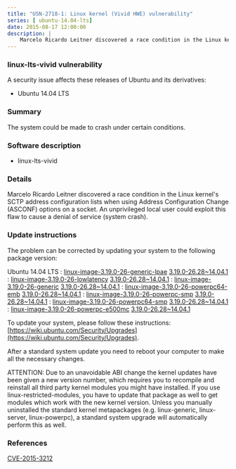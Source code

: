 ```yaml
---
title: "USN-2718-1: Linux kernel (Vivid HWE) vulnerability"
series: [ ubuntu-14.04-lts]
date: 2015-08-17 12:00:00
description: |
    Marcelo Ricardo Leitner discovered a race condition in the Linux kernel&#39;s SCTP address configuration lists when using Address Configuration Change (ASCONF) options on a socket. An unprivileged local user could exploit this flaw to cause a denial of service (system crash). 
--- 
```

 
 


### linux-lts-vivid vulnerability

A security issue affects these releases of Ubuntu and its derivatives:

* Ubuntu 14.04 LTS

### Summary

The system could be made to crash under certain conditions. 

### Software description

* linux-lts-vivid 

### Details

Marcelo Ricardo Leitner discovered a race condition in the Linux kernel&#39;s SCTP address configuration lists when using Address Configuration Change (ASCONF) options on a socket. An unprivileged local user could exploit this flaw to cause a denial of service (system crash). 

### Update instructions

The problem can be corrected by updating your system to the following package version:

Ubuntu 14.04 LTS
 : [linux-image-3.19.0-26-generic-lpae](https://launchpad.net/ubuntu/+source/linux-lts-vivid) <span> [3.19.0-26.28~14.04.1](https://launchpad.net/ubuntu/+source/linux-lts-vivid/3.19.0-26.28~14.04.1) </span> 
 : [linux-image-3.19.0-26-lowlatency](https://launchpad.net/ubuntu/+source/linux-lts-vivid) <span> [3.19.0-26.28~14.04.1](https://launchpad.net/ubuntu/+source/linux-lts-vivid/3.19.0-26.28~14.04.1) </span> 
 : [linux-image-3.19.0-26-generic](https://launchpad.net/ubuntu/+source/linux-lts-vivid) <span> [3.19.0-26.28~14.04.1](https://launchpad.net/ubuntu/+source/linux-lts-vivid/3.19.0-26.28~14.04.1) </span> 
 : [linux-image-3.19.0-26-powerpc64-emb](https://launchpad.net/ubuntu/+source/linux-lts-vivid) <span> [3.19.0-26.28~14.04.1](https://launchpad.net/ubuntu/+source/linux-lts-vivid/3.19.0-26.28~14.04.1) </span> 
 : [linux-image-3.19.0-26-powerpc-smp](https://launchpad.net/ubuntu/+source/linux-lts-vivid) <span> [3.19.0-26.28~14.04.1](https://launchpad.net/ubuntu/+source/linux-lts-vivid/3.19.0-26.28~14.04.1) </span> 
 : [linux-image-3.19.0-26-powerpc64-smp](https://launchpad.net/ubuntu/+source/linux-lts-vivid) <span> [3.19.0-26.28~14.04.1](https://launchpad.net/ubuntu/+source/linux-lts-vivid/3.19.0-26.28~14.04.1) </span> 
 : [linux-image-3.19.0-26-powerpc-e500mc](https://launchpad.net/ubuntu/+source/linux-lts-vivid) <span> [3.19.0-26.28~14.04.1](https://launchpad.net/ubuntu/+source/linux-lts-vivid/3.19.0-26.28~14.04.1) </span> 

To update your system, please follow these instructions: [https://wiki.ubuntu.com/Security/Upgrades](https://wiki.ubuntu.com/Security/Upgrades).

After a standard system update you need to reboot your computer to make all the necessary changes.

ATTENTION: Due to an unavoidable ABI change the kernel updates have been given a new version number, which requires you to recompile and reinstall all third party kernel modules you might have installed. If you use linux-restricted-modules, you have to update that package as well to get modules which work with the new kernel version. Unless you manually uninstalled the standard kernel metapackages (e.g. linux-generic, linux-server, linux-powerpc), a standard system upgrade will automatically perform this as well. 

### References

 
 [CVE-2015-3212](http://people.ubuntu.com/~ubuntu-security/cve/CVE-2015-3212)
 

